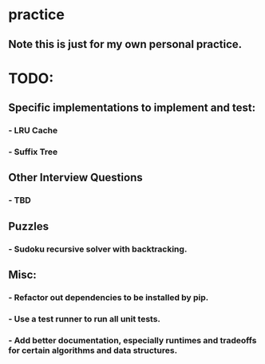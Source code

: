 # practice

## Note this is just for my own personal practice.

# TODO:

## Specific implementations to implement and test:
### - LRU Cache
### - Suffix Tree

## Other Interview Questions
### - TBD

## Puzzles
### - Sudoku recursive solver with backtracking.

## Misc:
### - Refactor out dependencies to be installed by pip.
### - Use a test runner to run all unit tests.
### - Add better documentation, especially runtimes and tradeoffs for certain algorithms and data structures.